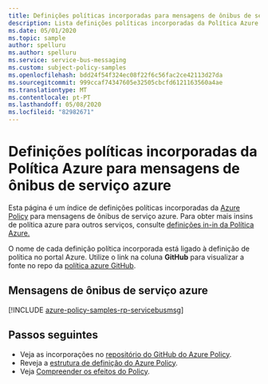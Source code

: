 ```yaml
---
title: Definições políticas incorporadas para mensagens de ônibus de serviço Azure
description: Lista definições políticas incorporadas da Política Azure para mensagens de ônibus de serviço azure. Estas definições políticas incorporadas fornecem abordagens comuns para gerir os seus recursos Azure.
ms.date: 05/01/2020
ms.topic: sample
author: spelluru
ms.author: spelluru
ms.service: service-bus-messaging
ms.custom: subject-policy-samples
ms.openlocfilehash: bdd24f54f324ec08f22f6c56fac2ce42113d27da
ms.sourcegitcommit: 999ccaf74347605e32505cbcfd6121163560a4ae
ms.translationtype: MT
ms.contentlocale: pt-PT
ms.lasthandoff: 05/08/2020
ms.locfileid: "82982671"
---
```

# <a name="azure-policy-built-in-policy-definitions-for-azure-service-bus-messaging"></a>Definições políticas incorporadas da Política Azure para mensagens de ônibus de serviço azure

Esta página é um índice de definições políticas incorporadas da [Azure Policy](../governance/policy/overview.md) para mensagens de ônibus de serviço azure. Para obter mais insins de política azure para outros serviços, consulte [definições in-in da Política Azure.](../governance/policy/samples/built-in-policies.md)

O nome de cada definição política incorporada está ligado à definição de política no portal Azure. Utilize o link na coluna **GitHub** para visualizar a fonte no repo da [política azure GitHub](https://github.com/Azure/azure-policy).

## <a name="azure-service-bus-messaging"></a>Mensagens de ônibus de serviço azure

[!INCLUDE [azure-policy-samples-rp-servicebusmsg](../../includes/policy/samples/byrp/microsoft.servicebus.md)]

## <a name="next-steps"></a>Passos seguintes

- Veja as incorporações no [repositório do GitHub do Azure Policy](https://github.com/Azure/azure-policy).
- Reveja a [estrutura de definição do Azure Policy](../governance/policy/concepts/definition-structure.md).
- Veja [Compreender os efeitos do Policy](../governance/policy/concepts/effects.md).